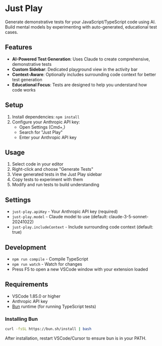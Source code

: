 # Just Play

Generate demonstrative tests for your JavaScript/TypeScript code using AI. Build mental models by experimenting with auto-generated, educational test cases.

## Features

- **AI-Powered Test Generation**: Uses Claude to create comprehensive, demonstrative tests
- **Custom Sidebar**: Dedicated playground view in the activity bar
- **Context-Aware**: Optionally includes surrounding code context for better test generation
- **Educational Focus**: Tests are designed to help you understand how code works

## Setup

1. Install dependencies: `npm install`
2. Configure your Anthropic API key:
   - Open Settings (Cmd+,)
   - Search for "Just Play"
   - Enter your Anthropic API key

## Usage

1. Select code in your editor
2. Right-click and choose "Generate Tests"
3. View generated tests in the Just Play sidebar
4. Copy tests to experiment with them
5. Modify and run tests to build understanding

## Settings

- `just-play.apiKey` - Your Anthropic API key (required)
- `just-play.model` - Claude model to use (default: claude-3-5-sonnet-20241022)
- `just-play.includeContext` - Include surrounding code context (default: true)

## Development

- `npm run compile` - Compile TypeScript
- `npm run watch` - Watch for changes
- Press F5 to open a new VSCode window with your extension loaded

## Requirements

- VSCode 1.85.0 or higher
- Anthropic API key
- [Bun](https://bun.sh) runtime (for running TypeScript tests)

### Installing Bun

```bash
curl -fsSL https://bun.sh/install | bash
```

After installation, restart VSCode/Cursor to ensure bun is in your PATH.

